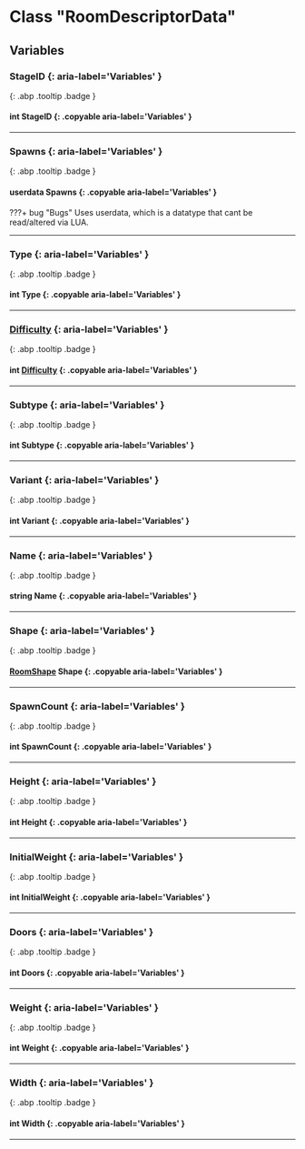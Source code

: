 # Class "RoomDescriptorData"
## Variables
### StageID {: aria-label='Variables' }
[ ](#){: .abp .tooltip .badge }
#### int StageID  {: .copyable aria-label='Variables' }

___ 
### Spawns {: aria-label='Variables' }
[ ](#){: .abp .tooltip .badge }
#### userdata Spawns  {: .copyable aria-label='Variables' }


???+ bug "Bugs"
    Uses userdata, which is a datatype that cant be read/altered via LUA.
___ 
### Type {: aria-label='Variables' }
[ ](#){: .abp .tooltip .badge }
#### int Type  {: .copyable aria-label='Variables' }

___ 
### [Difficulty](../enums/Difficulty) {: aria-label='Variables' }
[ ](#){: .abp .tooltip .badge }
#### int [Difficulty](../enums/Difficulty)  {: .copyable aria-label='Variables' }

___ 
### Subtype {: aria-label='Variables' }
[ ](#){: .abp .tooltip .badge }
#### int Subtype  {: .copyable aria-label='Variables' }

___ 
### Variant {: aria-label='Variables' }
[ ](#){: .abp .tooltip .badge }
#### int Variant  {: .copyable aria-label='Variables' }

___ 
### Name {: aria-label='Variables' }
[ ](#){: .abp .tooltip .badge }
#### string Name  {: .copyable aria-label='Variables' }

___ 
### Shape {: aria-label='Variables' }
[ ](#){: .abp .tooltip .badge }
#### [RoomShape](../enums/RoomShape) Shape  {: .copyable aria-label='Variables' }

___ 
### SpawnCount {: aria-label='Variables' }
[ ](#){: .abp .tooltip .badge }
#### int SpawnCount  {: .copyable aria-label='Variables' }

___ 
### Height {: aria-label='Variables' }
[ ](#){: .abp .tooltip .badge }
#### int Height  {: .copyable aria-label='Variables' }

___ 
### InitialWeight {: aria-label='Variables' }
[ ](#){: .abp .tooltip .badge }
#### int InitialWeight  {: .copyable aria-label='Variables' }

___ 
### Doors {: aria-label='Variables' }
[ ](#){: .abp .tooltip .badge }
#### int Doors  {: .copyable aria-label='Variables' }

___ 
### Weight {: aria-label='Variables' }
[ ](#){: .abp .tooltip .badge }
#### int Weight  {: .copyable aria-label='Variables' }

___ 
### Width {: aria-label='Variables' }
[ ](#){: .abp .tooltip .badge }
#### int Width  {: .copyable aria-label='Variables' }

___ 
